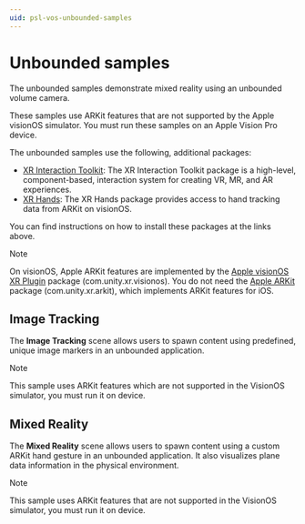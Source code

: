 ```yaml
---
uid: psl-vos-unbounded-samples
---
```

# Unbounded samples

The unbounded samples demonstrate mixed reality using an unbounded volume camera. 

These samples use ARKit features that are not supported by the Apple visionOS simulator. You must run these samples on an Apple Vision Pro device.

The unbounded samples use the following, additional packages:

* [XR Interaction Toolkit](https://docs.unity3d.com/Packages/com.unity.xr.interaction.toolkit@latest?subfolder=/manual/installation.html): The XR Interaction Toolkit package is a high-level, component-based, interaction system for creating VR, MR, and AR experiences.
* [XR Hands](https://docs.unity3d.com/Packages/com.unity.xr.handslatest?subfolder=/manual/project-setup/install-xrhands.html): The XR Hands package provides access to hand tracking data from ARKit on visionOS.

You can find instructions on how to install these packages at the links above.

> [!NOTE]
> On visionOS, Apple ARKit features are implemented by the [Apple visionOS XR Plugin](https://docs.unity3d.com/Packages/com.unity.xr.visionos@latest) package (com.unity.xr.visionos). You do not need the [Apple ARKit](https://docs.unity3d.com/Packages/com.unity.xr.arkit@latest) package (com.unity.xr.arkit), which implements ARKit features for iOS.

## Image Tracking

The **Image Tracking** scene allows users to spawn content using predefined, unique image markers in an unbounded application. 

> [!NOTE]
> This sample uses ARKit features which are not supported in the VisionOS simulator, you must run it on device.


## Mixed Reality

The **Mixed Reality** scene allows users to spawn content using a custom ARKit hand gesture in an unbounded application. It also visualizes plane data information in the physical environment. 

> [!NOTE]
> This sample uses ARKit features that are not supported in the VisionOS simulator, you must run it on device.


